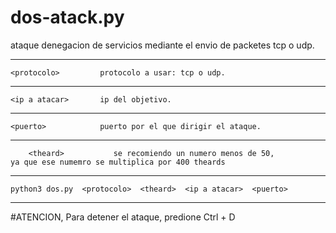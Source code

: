 # dos-atack.py
ataque denegacion de servicios mediante el envio de packetes tcp o udp.

------------------------------------------------------------------------------
	<protocolo>         protocolo a usar: tcp o udp.
------------------------------------------------------------------------------
	<ip a atacar>       ip del objetivo.
------------------------------------------------------------------------------
	<puerto>            puerto por el que dirigir el ataque.
------------------------------------------------------------------------------
        <theard>           se recomiendo un numero menos de 50, 
	ya que ese numemro se multiplica por 400 theards
------------------------------------------------------------------------------
	python3 dos.py  <protocolo>  <theard>  <ip a atacar>  <puerto>
------------------------------------------------------------------------------
		
#ATENCION, Para detener el ataque, predione Ctrl + D
